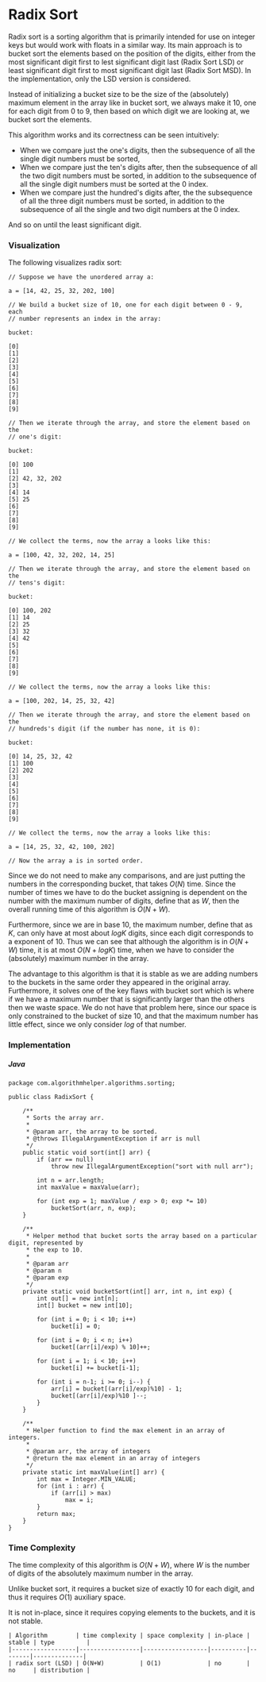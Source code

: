 # Radix Sort

Radix sort is a sorting algorithm that is primarily intended for use on integer keys but would work
with floats in a similar way. Its main approach is to bucket sort the elements based on the position 
of the digits, either from the most significant digit first to lest significant digit last (Radix 
Sort LSD) or least significant digit first to most significant digit last (Radix Sort MSD). In the 
implementation, only the LSD version is considered.

Instead of initializing a bucket size to be the size of the (absolutely) maximum element in the 
array like in bucket sort, we always make it 10, one for each digit from 0 to 9, then based on which 
digit we are looking at, we bucket sort the elements.

This algorithm works and its correctness can be seen intuitively:

- When we compare just the one's digits, then the subsequence of all the single digit numbers must 
be sorted,
- When we compare just the ten's digits after, then the subsequence of all the two digit numbers 
must be sorted, in addition to the subsequence of all the single digit numbers must be sorted at the 
0 index.
- When we compare just the hundred's digits after, the the subsequence of all the three digit 
numbers must be sorted, in addition to the subsequence of all the single and two digit numbers at 
the 0 index.

And so on until the least significant digit.

### Visualization

The following visualizes radix sort:

```
// Suppose we have the unordered array a:

a = [14, 42, 25, 32, 202, 100]

// We build a bucket size of 10, one for each digit between 0 - 9, each
// number represents an index in the array:

bucket:

[0]
[1]
[2]
[3]
[4]
[5]
[6]
[7]
[8]
[9]

// Then we iterate through the array, and store the element based on the
// one's digit:

bucket:

[0] 100
[1]
[2] 42, 32, 202
[3]
[4] 14
[5] 25
[6]
[7]
[8]
[9]

// We collect the terms, now the array a looks like this:

a = [100, 42, 32, 202, 14, 25]

// Then we iterate through the array, and store the element based on the
// tens's digit:

bucket:

[0] 100, 202
[1] 14
[2] 25
[3] 32
[4] 42
[5]
[6]
[7]
[8]
[9]

// We collect the terms, now the array a looks like this:

a = [100, 202, 14, 25, 32, 42]

// Then we iterate through the array, and store the element based on the
// hundreds's digit (if the number has none, it is 0):

bucket:

[0] 14, 25, 32, 42
[1] 100
[2] 202
[3]
[4]
[5]
[6]
[7]
[8]
[9]

// We collect the terms, now the array a looks like this:

a = [14, 25, 32, 42, 100, 202]

// Now the array a is in sorted order.
```

Since we do not need to make any comparisons, and are just putting the numbers in the corresponding 
bucket, that takes $O(N)$ time. Since the number of times we have to do the bucket assigning is 
dependent on the number with the maximum number of digits, define that as $W$, then the overall 
running time of this algorithm is $O(N + W)$.

Furthermore, since we are in base 10, the maximum number, define that as $K$, can only have at most 
about $logK$ digits, since each digit corresponds to a exponent of 10. Thus we can see that although 
the algorithm is in $O(N + W)$ time, it is at most $O(N + logK)$ time, when we have to consider the 
(absolutely) maximum number in the array.

The advantage to this algorithm is that it is stable as we are adding numbers to the buckets in the 
same order they appeared in the original array. Furthermore, it solves one of the key flaws with 
bucket sort which is where if we have a maximum number that is significantly larger than the others 
then we waste space. We do not have that problem here, since our space is only constrained to the 
bucket of size 10, and that the maximum number has little effect, since we only consider $log$ of 
that number.

### Implementation

##### Java

```
package com.algorithmhelper.algorithms.sorting;

public class RadixSort {

    /**
     * Sorts the array arr.
     *
     * @param arr, the array to be sorted.
     * @throws IllegalArgumentException if arr is null
     */
    public static void sort(int[] arr) {
        if (arr == null)
            throw new IllegalArgumentException("sort with null arr");

        int n = arr.length;
        int maxValue = maxValue(arr);

        for (int exp = 1; maxValue / exp > 0; exp *= 10)
            bucketSort(arr, n, exp);
    }

    /**
     * Helper method that bucket sorts the array based on a particular digit, represented by
     * the exp to 10.
     *
     * @param arr
     * @param n
     * @param exp
     */
    private static void bucketSort(int[] arr, int n, int exp) {
        int out[] = new int[n];
        int[] bucket = new int[10];

        for (int i = 0; i < 10; i++)
            bucket[i] = 0;

        for (int i = 0; i < n; i++)
            bucket[(arr[i]/exp) % 10]++;

        for (int i = 1; i < 10; i++)
            bucket[i] += bucket[i-1];

        for (int i = n-1; i >= 0; i--) {
            arr[i] = bucket[(arr[i]/exp)%10] - 1;
            bucket[(arr[i]/exp)%10 ]--;
        }
    }

    /**
     * Helper function to find the max element in an array of integers.
     *
     * @param arr, the array of integers
     * @return the max element in an array of integers
     */
    private static int maxValue(int[] arr) {
        int max = Integer.MIN_VALUE;
        for (int i : arr) {
            if (arr[i] > max)
                max = i;
        }
        return max;
    }
}
```

### Time Complexity

The time complexity of this algorithm is $O(N + W)$, where $W$ is the number of digits of the 
absolutely maximum number in the array.

Unlike bucket sort, it requires a bucket size of exactly 10 for each digit, and thus it requires 
$O(1)$ auxiliary space.

It is not in-place, since it requires copying elements to the buckets, and it is not stable.

```
| Algorithm        | time complexity | space complexity | in-place | stable | type         |
|------------------|-----------------|------------------|----------|--------|--------------|
| radix sort (LSD) | O(N+W)          | O(1)             | no       | no     | distribution |
```